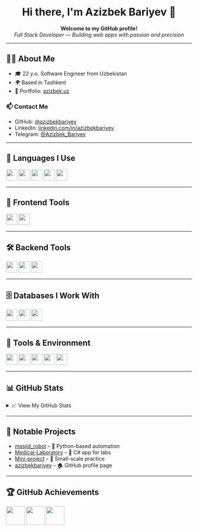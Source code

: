 <h1 align="center">Hi there, I'm Azizbek Bariyev 👋</h1>

<p align="center">
  <strong>Welcome to my GitHub profile!</strong><br />
  <em>Full Stack Developer — Building web apps with passion and precision</em>
</p>

---

## 🧑‍💻 About Me

- 🎓 22 y.o. Software Engineer from Uzbekistan
- 🌍 Based in Tashkent
- 🔗 Portfolio: [azizbek.uz](https://azizbek.uz)

### 📫 Contact Me

- GitHub: [@azizbekbariyev](https://github.com/azizbekbariyev)
- LinkedIn: [linkedin.com/in/azizbekbariyev]([https://linkedin.com/in/azizbekbariyev](https://www.linkedin.com/in/azizbek-bariyev-1b0100328/))
- Telegram: [@Azizbek_Bariyev](https://t.me/Azizbek_Bariyev)

---

## 🧠 Languages I Use

<p>
  <img src="https://cdn.jsdelivr.net/gh/devicons/devicon/icons/javascript/javascript-original.svg" width="30"/>
  <img src="https://cdn.jsdelivr.net/gh/devicons/devicon/icons/typescript/typescript-original.svg" width="30"/>
  <img src="https://cdn.jsdelivr.net/gh/devicons/devicon/icons/sqlite/sqlite-original.svg" width="30"/>
  <img src="https://cdn.jsdelivr.net/gh/devicons/devicon/icons/html5/html5-original.svg" width="30"/>
  <img src="https://cdn.jsdelivr.net/gh/devicons/devicon/icons/css3/css3-original.svg" width="30"/>
</p>

---

## 🧩 Frontend Tools

<p>
  <img src="https://cdn.jsdelivr.net/gh/devicons/devicon/icons/react/react-original.svg" width="30"/>
  <img src="https://cdn.jsdelivr.net/gh/devicons/devicon/icons/bootstrap/bootstrap-original.svg" width="30"/>
</p>

---

## 🛠 Backend Tools

<p>
  <img src="https://cdn.jsdelivr.net/gh/devicons/devicon/icons/nodejs/nodejs-original.svg" width="30"/>
  <img src="https://cdn.jsdelivr.net/gh/devicons/devicon/icons/express/express-original.svg" width="30"/>
  <img src="https://cdn.jsdelivr.net/gh/devicons/devicon/icons/nestjs/nestjs-plain.svg" width="30"/>
</p>

---

## 🗄 Databases I Work With

<p>
  <img src="https://cdn.jsdelivr.net/gh/devicons/devicon/icons/mysql/mysql-original.svg" width="30"/>
  <img src="https://cdn.jsdelivr.net/gh/devicons/devicon/icons/postgresql/postgresql-original.svg" width="30"/>
  <img src="https://cdn.jsdelivr.net/gh/devicons/devicon/icons/mongodb/mongodb-original.svg" width="30"/>
</p>

---

## 🧰 Tools & Environment

<p>
  <img src="https://cdn.jsdelivr.net/gh/devicons/devicon/icons/git/git-original.svg" width="30"/>
  <img src="https://cdn.jsdelivr.net/gh/devicons/devicon/icons/github/github-original.svg" width="30"/>
  <img src="https://cdn.jsdelivr.net/gh/devicons/devicon/icons/docker/docker-original.svg" width="30"/>
  <img src="https://cdn.jsdelivr.net/gh/devicons/devicon/icons/vscode/vscode-original.svg" width="30"/>
  <img src="https://cdn.jsdelivr.net/gh/devicons/devicon/icons/postman/postman-original.svg" width="30"/>
</p>

---

## 📊 GitHub Stats

<details>
  <summary>📈 View My GitHub Stats</summary>
  <br />
  <img src="https://github-readme-stats.vercel.app/api?username=azizbekbariyev&show_icons=true&theme=github_dark" alt="GitHub Stats" />
  <br />
  <img src="https://github-readme-streak-stats.herokuapp.com?user=azizbekbariyev&theme=github-dark&hide_border=false" alt="GitHub Streak" />
</details>

---

## 📌 Notable Projects

- [masjid_robot](https://github.com/azizbekbariyev/masjid_robot) – 🐍 Python-based automation
- [Medical-Laboratory](https://github.com/azizbekbariyev/Medical-Laboratory) – 🏥 C# app for labs
- [Mini-project](https://github.com/azizbekbariyev/Mini-project) – 💼 Small-scale practice
- [azizbekbariyev](https://github.com/azizbekbariyev/azizbekbariyev) – 🏠 GitHub profile page

---

## 🏆 GitHub Achievements

<p align="left">
  <img src="https://github.githubassets.com/images/modules/profile/achievements/pull-shark-default.png" width="50"/>
  <img src="https://github.githubassets.com/images/modules/profile/achievements/yolo-default.png" width="50"/>
  <img src="https://github.githubassets.com/images/modules/profile/achievements/arctic-code-vault-contributor-default.png" width="50"/>
</p>
